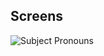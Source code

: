 
## Screens

<img
src="docs/animation.gif"
raw=true
alt="Subject Pronouns"
style="margin-right: 100px;"
/>